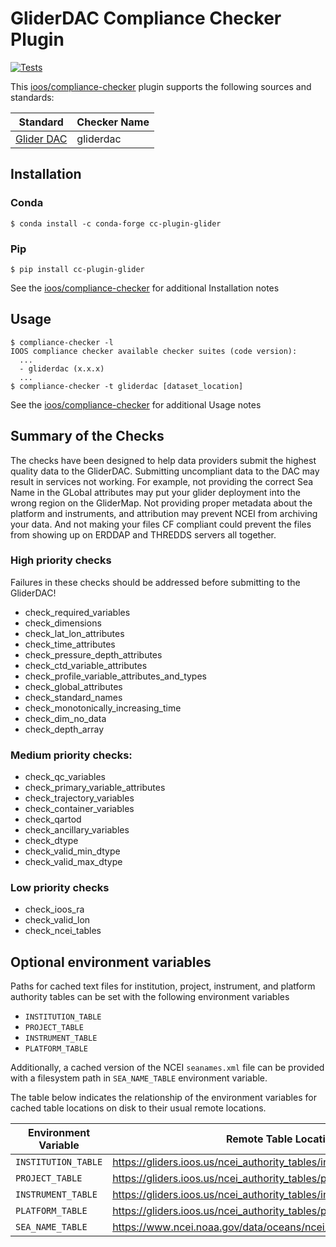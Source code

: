 # GliderDAC Compliance Checker Plugin

[![Tests](https://github.com/ioos/cc-plugin-glider/actions/workflows/tests.yml/badge.svg)](https://github.com/ioos/cc-plugin-glider/actions/workflows/tests.yml)

This [ioos/compliance-checker](https://github.com/ioos/compliance-checker) plugin supports the following sources and standards:

| Standard                                                                                             | Checker Name |
| ---------------------------------------------------------------------------------------------------- | ------------ |
| [Glider DAC](https://ioos.github.io/glider-dac/ngdac-netcdf-file-format-version-2.html)              |  gliderdac   |

## Installation

### Conda

```shell
$ conda install -c conda-forge cc-plugin-glider
```

### Pip

```shell
$ pip install cc-plugin-glider
```

See the [ioos/compliance-checker](https://github.com/ioos/compliance-checker#installation) for additional Installation notes

## Usage

```shell
$ compliance-checker -l
IOOS compliance checker available checker suites (code version):
  ...
  - gliderdac (x.x.x)
  ...
$ compliance-checker -t gliderdac [dataset_location]
```

See the [ioos/compliance-checker](https://github.com/ioos/compliance-checker) for additional Usage notes


## Summary of the Checks
The checks have been designed to help data providers submit the highest quality data to the GliderDAC. Submitting uncompliant data to the DAC may result in services not working. For example, not providing the correct Sea Name in the GLobal attributes may put your glider deployment into the wrong region on the GliderMap. Not providing proper metadata about the platform and instruments, and attribution may prevent NCEI from archiving your data. And not making your files CF compliant could prevent the files from showing up on ERDDAP and THREDDS servers all together.

### High priority checks
Failures in these checks should be addressed before submitting to the GliderDAC!

- check_required_variables
- check_dimensions
- check_lat_lon_attributes
- check_time_attributes
- check_pressure_depth_attributes
- check_ctd_variable_attributes
- check_profile_variable_attributes_and_types
- check_global_attributes
- check_standard_names
- check_monotonically_increasing_time
- check_dim_no_data
- check_depth_array


### Medium priority checks:

- check_qc_variables
- check_primary_variable_attributes
- check_trajectory_variables
- check_container_variables
- check_qartod
- check_ancillary_variables
- check_dtype
- check_valid_min_dtype
- check_valid_max_dtype


### Low priority checks

- check_ioos_ra
- check_valid_lon
- check_ncei_tables

## Optional environment variables
Paths for cached text files for institution, project, instrument, and
platform authority tables can be set with the following environment variables

- `INSTITUTION_TABLE`
- `PROJECT_TABLE`
- `INSTRUMENT_TABLE`
- `PLATFORM_TABLE`

Additionally, a cached version of the NCEI `seanames.xml` file can be provided
with a filesystem path in `SEA_NAME_TABLE` environment variable.

The table below indicates the relationship of the environment variables for
cached table locations on disk to their usual remote locations.

Environment Variable | Remote Table Location
-------------------- | ---------------------
`INSTITUTION_TABLE` | https://gliders.ioos.us/ncei_authority_tables/institutions.txt
`PROJECT_TABLE` | https://gliders.ioos.us/ncei_authority_tables/projects.txt
`INSTRUMENT_TABLE` | https://gliders.ioos.us/ncei_authority_tables/instruments.txt
`PLATFORM_TABLE` | https://gliders.ioos.us/ncei_authority_tables/platforms.txt
`SEA_NAME_TABLE` | https://www.ncei.noaa.gov/data/oceans/ncei/vocabulary/seanames.xml
